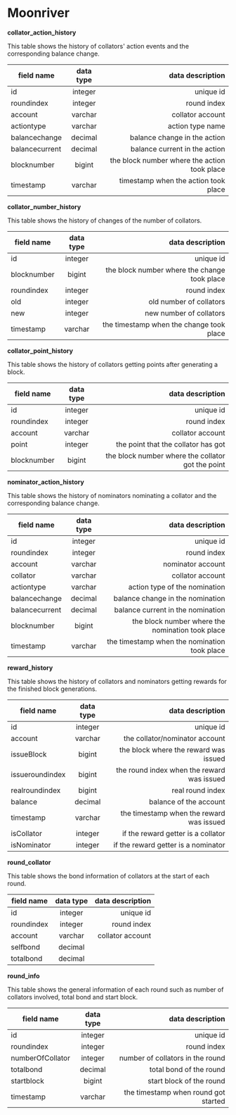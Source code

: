 # Moonriver

**collator_action_history**

This table shows the history of collators' action events and the corresponding balance change.

| field name        | data type         | data description     |
| ------------------|:-----------------:| --------------------:|
| id                | integer           | unique id                    |
| roundindex        | integer           | round index                     |
| account           | varchar           | collator account                     |
| actiontype        | varchar           | action type name                     |
| balancechange     | decimal           | balance change in the action                     |
| balancecurrent    | decimal           | balance current in the action                     |
| blocknumber       | bigint            | the block number where the action took place                      |
| timestamp         | varchar           | timestamp when the action took place                     |


**collator_number_history**

This table shows the history of changes of the number of collators.

| field name        | data type         | data description     |
| ------------------|:-----------------:| --------------------:|
| id                | integer           | unique id                     |
| blocknumber       | bigint            | the block number where the change took place    |
| roundindex        | integer           | round index                     |
| old               | integer           | old number of collators                    |
| new               | integer           | new number of collators                    |
| timestamp         | varchar           | the timestamp when the change took place                      |

**collator_point_history**

This table shows the history of collators getting points after generating a block.

| field name        | data type         | data description     |
| ------------------|:-----------------:| --------------------:|
| id                | integer           | unique id                     |
| roundindex        | integer           | round index                     |
| account           | varchar           | collator account                     |
| point             | integer           | the point that the collator has got                     |
| blocknumber       | bigint            | the block number where the collator got the point                     |

**nominator_action_history**

This table shows the history of nominators nominating a collator and the corresponding balance change.

| field name        | data type         | data description     |
| ------------------|:-----------------:| --------------------:|
| id                | integer           | unique id                     |
| roundindex        | integer           | round index                     |
| account           | varchar           | nominator account                     |
| collator          | varchar           | collator account                     |
| actiontype        | varchar           | action type of the nomination                     |
| balancechange     | decimal           | balance change in the nomination                     |
| balancecurrent    | decimal           | balance current in the nomination                     |
| blocknumber       | bigint            | the block number where the nomination took place                     |
| timestamp         | varchar           | the timestamp when the nomination took place                     |

**reward_history**

This table shows the history of collators and nominators getting rewards for the finished block generations.

| field name        | data type         | data description     |
| ------------------|:-----------------:| --------------------:|
| id                | integer           | unique id                     |
| account           | varchar           | the collator/nominator account                     |
| issueBlock        | bigint            | the block where the reward was issued                     |
| issueroundindex   | bigint            | the round index when the reward was issued                     |
| realroundindex    | bigint            | real round index                     |
| balance           | decimal           | balance of the account                     |
| timestamp         | varchar           | the timestamp when the reward was issued                     |
| isCollator        | integer           | if the reward getter is a collator                     |
| isNominator       | integer           | if the reward getter is a nominator                    |

**round_collator**

This table shows the bond information of collators at the start of each round.

| field name        | data type         | data description     |
| ------------------|:-----------------:| --------------------:|
| id                | integer           | unique id                     |
| roundindex        | integer           | round index                     |
| account           | varchar           | collator account                    |
| selfbond          | decimal           |                      |
| totalbond         | decimal           |                      |

**round_info**

This table shows the general information of each round such as number of collators involved, total bond and start block.

| field name        | data type         | data description     |
| ------------------|:-----------------:| --------------------:|
| id                | integer           | unique id                     |
| roundindex        | integer           | round index                     |
| numberOfCollator  | integer           | number of collators in the round                     |
| totalbond         | decimal           | total bond of the round                     |
| startblock        | bigint            | start block of the round                     |
| timestamp         | varchar           | the timestamp when round got started                     |
